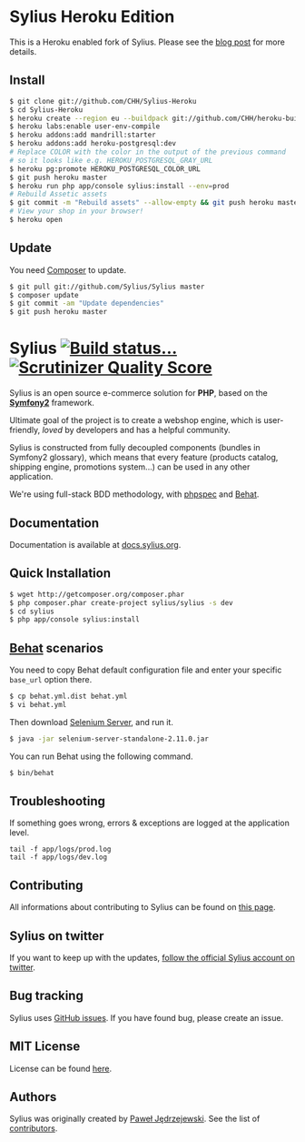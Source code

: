 Sylius Heroku Edition
=====================

This is a Heroku enabled fork of Sylius. Please see the [blog post][]
for more details.

[blog post]: http://christophh.net/2013/10/19/sylius-on-heroku/

Install
-------

```sh
$ git clone git://github.com/CHH/Sylius-Heroku
$ cd Sylius-Heroku
$ heroku create --region eu --buildpack git://github.com/CHH/heroku-buildpack-php
$ heroku labs:enable user-env-compile
$ heroku addons:add mandrill:starter
$ heroku addons:add heroku-postgresql:dev
# Replace COLOR with the color in the output of the previous command
# so it looks like e.g. HEROKU_POSTGRESQL_GRAY_URL
$ heroku pg:promote HEROKU_POSTGRESQL_COLOR_URL
$ git push heroku master
$ heroku run php app/console sylius:install --env=prod
# Rebuild Assetic assets
$ git commit -m "Rebuild assets" --allow-empty && git push heroku master
# View your shop in your browser!
$ heroku open
```

Update
------

You need [Composer](http://getcomposer.org) to update.

```sh
$ git pull git://github.com/Sylius/Sylius master
$ composer update
$ git commit -am "Update dependencies"
$ git push heroku master
```

Sylius [![Build status...](https://secure.travis-ci.org/Sylius/Sylius.png?branch=master)](http://travis-ci.org/Sylius/Sylius) [![Scrutinizer Quality Score](https://scrutinizer-ci.com/g/Sylius/Sylius/badges/quality-score.png?s=f6d89b8aad6e15cab61134e7c0544ee1313f7f31)](https://scrutinizer-ci.com/g/Sylius/Sylius/)
======

Sylius is an open source e-commerce solution for **PHP**, based on the [**Symfony2**](http://symfony.com) framework.

Ultimate goal of the project is to create a webshop engine, which is user-friendly, *loved* by developers and has a helpful community.

Sylius is constructed from fully decoupled components (bundles in Symfony2 glossary), which means that every feature (products catalog, shipping engine, promotions system...) can be used in any other application. 

We're using full-stack BDD methodology, with [phpspec](http://phpspec.net) and [Behat](http://behat.org).

Documentation
-------------

Documentation is available at [docs.sylius.org](http://docs.sylius.org).

Quick Installation
------------------

``` bash
$ wget http://getcomposer.org/composer.phar
$ php composer.phar create-project sylius/sylius -s dev
$ cd sylius
$ php app/console sylius:install
```

[Behat](http://behat.org) scenarios
-----------------------------------

You need to copy Behat default configuration file and enter your specific ``base_url``
option there.

```bash
$ cp behat.yml.dist behat.yml
$ vi behat.yml
```

Then download [Selenium Server](http://seleniumhq.org/download/), and run it.

```bash
$ java -jar selenium-server-standalone-2.11.0.jar
```

You can run Behat using the following command.

``` bash
$ bin/behat
```

Troubleshooting
---------------

If something goes wrong, errors & exceptions are logged at the application level.

````
tail -f app/logs/prod.log
tail -f app/logs/dev.log
````

Contributing
------------

All informations about contributing to Sylius can be found on [this page](http://docs.sylius.org/en/latest/contributing/index.html).

Sylius on twitter
-----------------

If you want to keep up with the updates, [follow the official Sylius account on twitter](http://twitter.com/Sylius).

Bug tracking
------------

Sylius uses [GitHub issues](https://github.com/Sylius/Sylius/issues).
If you have found bug, please create an issue.

MIT License
-----------

License can be found [here](https://github.com/Sylius/Sylius/blob/master/LICENSE).

Authors
-------

Sylius was originally created by [Paweł Jędrzejewski](http://pjedrzejewski.com).
See the list of [contributors](https://github.com/Sylius/Sylius/contributors).
